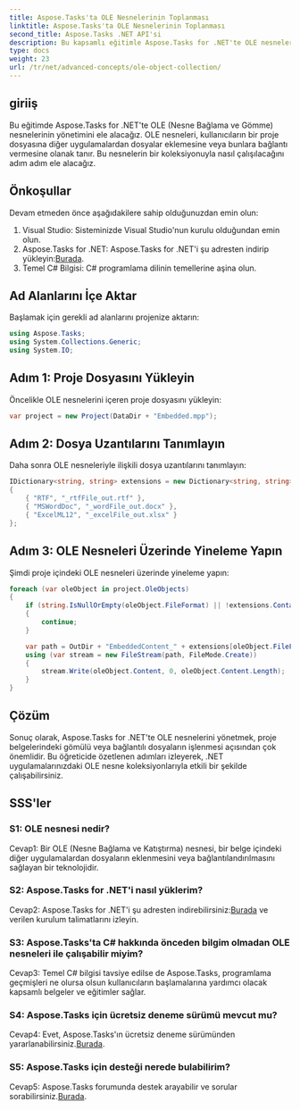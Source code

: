 ```yaml
---
title: Aspose.Tasks'ta OLE Nesnelerinin Toplanması
linktitle: Aspose.Tasks'ta OLE Nesnelerinin Toplanması
second_title: Aspose.Tasks .NET API'si
description: Bu kapsamlı eğitimle Aspose.Tasks for .NET'te OLE nesnelerini nasıl yöneteceğinizi öğrenin. Proje belgeleri içindeki gömülü dosyaların işlenmesinde zahmetsizce ustalaşın.
type: docs
weight: 23
url: /tr/net/advanced-concepts/ole-object-collection/
---
```

## giriiş

Bu eğitimde Aspose.Tasks for .NET'te OLE (Nesne Bağlama ve Gömme) nesnelerinin yönetimini ele alacağız. OLE nesneleri, kullanıcıların bir proje dosyasına diğer uygulamalardan dosyalar eklemesine veya bunlara bağlantı vermesine olanak tanır. Bu nesnelerin bir koleksiyonuyla nasıl çalışılacağını adım adım ele alacağız.

## Önkoşullar

Devam etmeden önce aşağıdakilere sahip olduğunuzdan emin olun:

1. Visual Studio: Sisteminizde Visual Studio'nun kurulu olduğundan emin olun.
2.  Aspose.Tasks for .NET: Aspose.Tasks for .NET'i şu adresten indirip yükleyin:[Burada](https://releases.aspose.com/tasks/net/).
3. Temel C# Bilgisi: C# programlama dilinin temellerine aşina olun.

## Ad Alanlarını İçe Aktar

Başlamak için gerekli ad alanlarını projenize aktarın:

```csharp
using Aspose.Tasks;
using System.Collections.Generic;
using System.IO;


```

## Adım 1: Proje Dosyasını Yükleyin

Öncelikle OLE nesnelerini içeren proje dosyasını yükleyin:

```csharp
var project = new Project(DataDir + "Embedded.mpp");
```

## Adım 2: Dosya Uzantılarını Tanımlayın

Daha sonra OLE nesneleriyle ilişkili dosya uzantılarını tanımlayın:

```csharp
IDictionary<string, string> extensions = new Dictionary<string, string>
{
    { "RTF", "_rtfFile_out.rtf" },
    { "MSWordDoc", "_wordFile_out.docx" },
    { "ExcelML12", "_excelFile_out.xlsx" }
};
```

## Adım 3: OLE Nesneleri Üzerinde Yineleme Yapın

Şimdi proje içindeki OLE nesneleri üzerinde yineleme yapın:

```csharp
foreach (var oleObject in project.OleObjects)
{
    if (string.IsNullOrEmpty(oleObject.FileFormat) || !extensions.ContainsKey(oleObject.FileFormat))
    {
        continue;
    }

    var path = OutDir + "EmbeddedContent_" + extensions[oleObject.FileFormat];
    using (var stream = new FileStream(path, FileMode.Create))
    {
        stream.Write(oleObject.Content, 0, oleObject.Content.Length);
    }
}
```

## Çözüm

Sonuç olarak, Aspose.Tasks for .NET'te OLE nesnelerini yönetmek, proje belgelerindeki gömülü veya bağlantılı dosyaların işlenmesi açısından çok önemlidir. Bu öğreticide özetlenen adımları izleyerek, .NET uygulamalarınızdaki OLE nesne koleksiyonlarıyla etkili bir şekilde çalışabilirsiniz.

## SSS'ler

### S1: OLE nesnesi nedir?

Cevap1: Bir OLE (Nesne Bağlama ve Katıştırma) nesnesi, bir belge içindeki diğer uygulamalardan dosyaların eklenmesini veya bağlantılandırılmasını sağlayan bir teknolojidir.

### S2: Aspose.Tasks for .NET'i nasıl yüklerim?

 Cevap2: Aspose.Tasks for .NET'i şu adresten indirebilirsiniz:[Burada](https://releases.aspose.com/tasks/net/) ve verilen kurulum talimatlarını izleyin.

### S3: Aspose.Tasks'ta C# hakkında önceden bilgim olmadan OLE nesneleri ile çalışabilir miyim?

Cevap3: Temel C# bilgisi tavsiye edilse de Aspose.Tasks, programlama geçmişleri ne olursa olsun kullanıcıların başlamalarına yardımcı olacak kapsamlı belgeler ve eğitimler sağlar.

### S4: Aspose.Tasks için ücretsiz deneme sürümü mevcut mu?

 Cevap4: Evet, Aspose.Tasks'ın ücretsiz deneme sürümünden yararlanabilirsiniz.[Burada](https://releases.aspose.com/).

### S5: Aspose.Tasks için desteği nerede bulabilirim?

 Cevap5: Aspose.Tasks forumunda destek arayabilir ve sorular sorabilirsiniz.[Burada](https://forum.aspose.com/c/tasks/15).